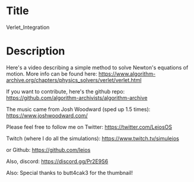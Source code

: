 # Title
Verlet_Integration

# Description
Here's  a video describing a simple method to solve Newton's equations of motion. More info can be found here: https://www.algorithm-archive.org/chapters/physics_solvers/verlet/verlet.html

If you want to contribute, here's the github repo: https://github.com/algorithm-archivists/algorithm-archive

The music came from Josh Woodward (sped up 1.5 times):
https://www.joshwoodward.com/

Please feel free to follow me on Twitter: 
https://twitter.com/LeiosOS

Twitch (where I do all the simulations):
https://www.twitch.tv/simuleios

or Github:
https://github.com/leios

Also, discord:
https://discord.gg/Pr2E9S6

Also: Special thanks to butt4cak3 for the thumbnail!
